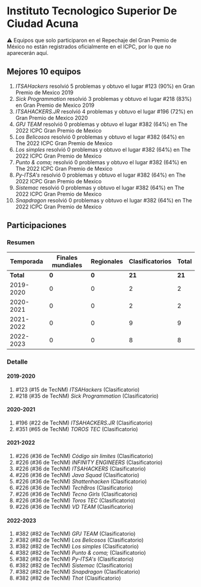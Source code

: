 # Instituto Tecnologico Superior De Ciudad Acuna

:warning: Equipos que solo participaron en el Repechaje del Gran Premio de México no están registrados oficialmente en el ICPC, por lo que no aparecerán aquí.

## Mejores 10 equipos

1. _ITSAHackers_ resolvió 5 problemas y obtuvo el lugar #123 (90%) en Gran Premio de Mexico 2019
1. _Sick Programmation_ resolvió 3 problemas y obtuvo el lugar #218 (83%) en Gran Premio de Mexico 2019
1. _ITSAHACKERS.JR_ resolvió 4 problemas y obtuvo el lugar #196 (72%) en Gran Premio de Mexico 2020
1. _GPJ TEAM_ resolvió 0 problemas y obtuvo el lugar #382 (64%) en The 2022 ICPC Gran Premio de Mexico
1. _Los Belicosos_ resolvió 0 problemas y obtuvo el lugar #382 (64%) en The 2022 ICPC Gran Premio de Mexico
1. _Los simples_ resolvió 0 problemas y obtuvo el lugar #382 (64%) en The 2022 ICPC Gran Premio de Mexico
1. _Punto & coma;_ resolvió 0 problemas y obtuvo el lugar #382 (64%) en The 2022 ICPC Gran Premio de Mexico
1. _Py-ITSA's_ resolvió 0 problemas y obtuvo el lugar #382 (64%) en The 2022 ICPC Gran Premio de Mexico
1. _Sistemac_ resolvió 0 problemas y obtuvo el lugar #382 (64%) en The 2022 ICPC Gran Premio de Mexico
1. _Snapdragon_ resolvió 0 problemas y obtuvo el lugar #382 (64%) en The 2022 ICPC Gran Premio de Mexico

## Participaciones

### Resumen

| Temporada | Finales mundiales | Regionales | Clasificatorios | Total |
| --- | --- | --- | --- | --- |
| **Total** | **0** | **0** | **21** | **21** |
| 2019-2020 | 0 | 0 | 2 | 2 |
| 2020-2021 | 0 | 0 | 2 | 2 |
| 2021-2022 | 0 | 0 | 9 | 9 |
| 2022-2023 | 0 | 0 | 8 | 8 |

### Detalle

#### 2019-2020

1. #123 (#15 de TecNM) _ITSAHackers_ (Clasificatorio)
1. #218 (#35 de TecNM) _Sick Programmation_ (Clasificatorio)

#### 2020-2021

1. #196 (#22 de TecNM) _ITSAHACKERS.JR_ (Clasificatorio)
1. #351 (#65 de TecNM) _TOROS TEC_ (Clasificatorio)

#### 2021-2022

1. #226 (#36 de TecNM) _Código sin limites_ (Clasificatorio)
1. #226 (#36 de TecNM) _INFINITY ENGINEERS_ (Clasificatorio)
1. #226 (#36 de TecNM) _ITSAHACKERS_ (Clasificatorio)
1. #226 (#36 de TecNM) _Java Squad_ (Clasificatorio)
1. #226 (#36 de TecNM) _Shattenhacken_ (Clasificatorio)
1. #226 (#36 de TecNM) _TechBros_ (Clasificatorio)
1. #226 (#36 de TecNM) _Tecno Girls_ (Clasificatorio)
1. #226 (#36 de TecNM) _Toros TEC_ (Clasificatorio)
1. #226 (#36 de TecNM) _VD TEAM_ (Clasificatorio)

#### 2022-2023

1. #382 (#82 de TecNM) _GPJ TEAM_ (Clasificatorio)
1. #382 (#82 de TecNM) _Los Belicosos_ (Clasificatorio)
1. #382 (#82 de TecNM) _Los simples_ (Clasificatorio)
1. #382 (#82 de TecNM) _Punto & coma;_ (Clasificatorio)
1. #382 (#82 de TecNM) _Py-ITSA's_ (Clasificatorio)
1. #382 (#82 de TecNM) _Sistemac_ (Clasificatorio)
1. #382 (#82 de TecNM) _Snapdragon_ (Clasificatorio)
1. #382 (#82 de TecNM) _Thot_ (Clasificatorio)




